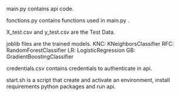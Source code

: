 
main.py contains api code.


fonctions.py contains functions used in main.py .


X_test.csv and y_test.csv are the Test Data.


joblib files are the trained models. 
KNC: KNeighborsClassifier
RFC: RandomForestClassifier
LR: LogisticRegression
GB: GradientBoostingClassifier

credentials.csv contains credentials to authenticate in api.

start.sh is a script that create and activate an environment, install requirements python packages and run api.
